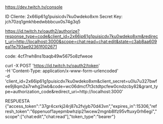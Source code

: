 https://dev.twitch.tv/console

ID Cliente: 2x66ip61g1puisicdv7ku0wdeko8xm
Secret Key: jch70zq1gmkhbedwbbbcux0s74g3q5

https://id.twitch.tv/oauth2/authorize?response_type=code&client_id=2x66ip61g1puisicdv7ku0wdeko8xm&redirect_uri=http://localhost:3000&scope=chat:read+chat:edit&state=c3ab8aa609ea11e793ae92361f002671

code: 4cf7rwh8ns1baqb49w5675o8zfweoe

curl -X POST 'https://id.twitch.tv/oauth2/token' \
-H 'Content-Type: application/x-www-form-urlencoded' \
-d 'client_id=2x66ip61g1puisicdv7ku0wdeko8xm&client_secret=u0lu7u327bwfee9j8qm2a7rwhg2lwb&code=wc06dmcf7t3ctdtpcfew0cndzcby82&grant_type=authorization_code&redirect_uri=http://localhost:3000'

RESPUESTA
{"access_token":"37gr4cxrkj24rj87s2fvjyb70d43vn","expires_in":15306,"refresh_token":"6ppenuof1ayepmbwhzip21wcew2mgnb8lfz95vftuxy0rh6egi","scope":["chat:edit","chat:read"],"token_type":"bearer"}